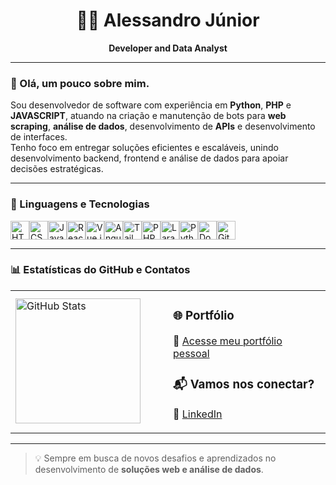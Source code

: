<h1 align="center">👨‍💻 Alessandro Júnior</h1>
<p align="center"><b>Developer and Data Analyst</b></p>

---

### 👋 Olá, um pouco sobre mim.
Sou desenvolvedor de software com experiência em **Python**, **PHP** e **JAVASCRIPT**, atuando na criação e manutenção de bots para **web scraping**, **análise de dados**, desenvolvimento de **APIs** e desenvolvimento de interfaces.  
Tenho foco em entregar soluções eficientes e escaláveis, unindo desenvolvimento backend, frontend e análise de dados para apoiar decisões estratégicas.

---

### 🚀 Linguagens e Tecnologias
<div style="display: flex; flex-wrap: wrap;">
  <img title="HTML" width="30px" src="https://cdn.jsdelivr.net/gh/devicons/devicon@latest/icons/html5/html5-original.svg" />
  <img title="CSS" width="30px" src="https://cdn.jsdelivr.net/gh/devicons/devicon@latest/icons/css3/css3-original.svg" />
  <img title="JavaScript" width="30px" src="https://cdn.jsdelivr.net/gh/devicons/devicon@latest/icons/javascript/javascript-original.svg" />
  <img title="React" width="30px" src="https://cdn.jsdelivr.net/gh/devicons/devicon@latest/icons/react/react-original.svg" />
  <img title="Vue.js" width="30px" src="https://cdn.jsdelivr.net/gh/devicons/devicon@latest/icons/vuejs/vuejs-original.svg" />
  <img title="Angular" width="30px" src="https://cdn.jsdelivr.net/gh/devicons/devicon@latest/icons/angular/angular-original.svg" />
  <img title="Tailwind" width="30px" src="https://cdn.jsdelivr.net/gh/devicons/devicon@latest/icons/tailwindcss/tailwindcss-original.svg" />
  <img title="PHP" width="30px" src="https://cdn.jsdelivr.net/gh/devicons/devicon@latest/icons/php/php-original.svg" />
  <img title="Laravel" width="30px" src="https://cdn.jsdelivr.net/gh/devicons/devicon@latest/icons/laravel/laravel-original.svg" />
  <img title="Python" width="30px" src="https://cdn.jsdelivr.net/gh/devicons/devicon@latest/icons/python/python-original.svg" />
  <img title="Docker" width="30px" src="https://cdn.jsdelivr.net/gh/devicons/devicon@latest/icons/docker/docker-original.svg" />
  <img title="Git" width="30px" src="https://cdn.jsdelivr.net/gh/devicons/devicon@latest/icons/git/git-original.svg" />
</div>

---

### 📊 Estatísticas do GitHub e Contatos
<table>
<tr>
<td width="50%">
<img 
  alt="GitHub Stats" 
  height="200" 
  src="https://github-readme-stats.vercel.app/api?username=alvesalejr&show_icons=true&theme=tokyonight&include_all_commits=true&locale=pt-br" 
/>
</td>
<td width="50%">
  
### 🌐 Portfólio
📌 [Acesse meu portfólio pessoal](https://alvesalejr.github.io/cardalessandro)  

### 📬 Vamos nos conectar?
💼 [LinkedIn](https://www.linkedin.com/in/seu-perfil)  

</td>
</tr>
</table>

---

> 💡 Sempre em busca de novos desafios e aprendizados no desenvolvimento de **soluções web e análise de dados**.
